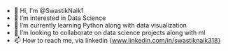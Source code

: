 - 👋 Hi, I’m @SwastikNaik1
- 👀 I’m interested in Data Science
- 🌱 I’m currently learning Python along with data visualization
- 💞️ I’m looking to collaborate on data science projects along with ml
- 📫 How to reach me, via linkedin {www.linkedin.com/in/swastiknaik318}

<!---
SwastikNaik1/SwastikNaik1 is a ✨ special ✨ repository because its `README.md` (this file) appears on your GitHub profile.
You can click the Preview link to take a look at your changes.
--->
